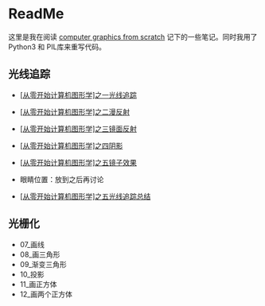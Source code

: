 # ReadMe

这里是我在阅读 [computer graphics from scratch](https://github.com/ggambetta/computer-graphics-from-scratch) 记下的一些笔记。同时我用了Python3 和 PIL库来重写代码。


## 光线追踪

- [[从零开始计算机图形学]之一光线追踪](https://zhuanlan.zhihu.com/p/63337701)

- [[从零开始计算机图形学]之二漫反射](https://zhuanlan.zhihu.com/p/63343562)
- [[从零开始计算机图形学]之三镜面反射](https://zhuanlan.zhihu.com/p/63350881)
- [[从零开始计算机图形学]之四阴影](https://zhuanlan.zhihu.com/p/63370038)
- [[从零开始计算机图形学]之五镜子效果](https://zhuanlan.zhihu.com/p/63373811)
- 眼睛位置：放到之后再讨论
- [[从零开始计算机图形学]之五光线追踪总结](https://zhuanlan.zhihu.com/p/63382703)


## 光栅化

- 07_画线
- 08_画三角形
- 09_渐变三角形
- 10_投影
- 11_画正方体
- 12_画两个正方体